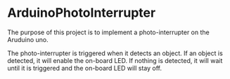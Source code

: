 # ArduinoPhotoInterrupter

The purpose of this project is to implement a photo-interrupter on the Aruduino uno.

The photo-interrupter is triggered when it detects an object.
If an object is detected, it will enable the on-board LED.
If nothing is detected, it will wait until it is triggered and the on-board LED will stay off. 
